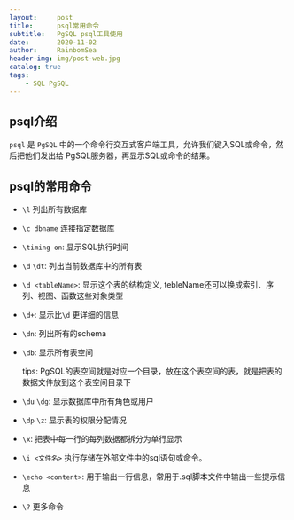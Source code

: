 ```yaml
---
layout:     post
title:      psql常用命令
subtitle:   PgSQL psql工具使用
date:       2020-11-02
author:     RainbomSea
header-img: img/post-web.jpg
catalog: true
tags:
    - SQL PgSQL
---
```


## psql介绍

`psql` 是 `PgSQL` 中的一个命令行交互式客户端工具，允许我们键入SQL或命令，然后把他们发出给 PgSQL服务器，再显示SQL或命令的结果。

## psql的常用命令

* `\l` 列出所有数据库

* `\c dbname` 连接指定数据库

* `\timing on`: 显示SQL执行时间

* `\d` `\dt`: 列出当前数据库中的所有表

* `\d <tableName>`: 显示这个表的结构定义, tebleName还可以换成索引、序列、视图、函数这些对象类型

* `\d+`: 显示比`\d` 更详细的信息

* `\dn`: 列出所有的schema

* `\db`: 显示所有表空间

    tips: PgSQL的表空间就是对应一个目录，放在这个表空间的表，就是把表的数据文件放到这个表空间目录下

* `\du` `\dg`:  显示数据库中所有角色或用户

* `\dp` `\z`: 显示表的权限分配情况

* `\x`: 把表中每一行的每列数据都拆分为单行显示

* `\i <文件名>` 执行存储在外部文件中的sql语句或命令。

* `\echo <content>`: 用于输出一行信息，常用于.sql脚本文件中输出一些提示信息

* `\?` 更多命令